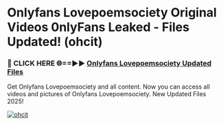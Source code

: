 # Onlyfans Lovepoemsociety Original Videos 0nlyFans Leaked - Files Updated! (ohcit)

<h3>🔴 CLICK HERE 🌐==►► <a href="https://tinyurl.com/ehrbuxhb" rel="nofollow">Onlyfans Lovepoemsociety Updated Files</a></h3>

Get Onlyfans Lovepoemsociety and all content. Now you can access all videos and pictures of Onlyfans Lovepoemsociety. New Updated Files 2025!

[![ohcit](https://i.imgur.com/lVYEuWS.gif)](https://tinyurl.com/ehrbuxhb)
